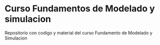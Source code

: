 # Curso Fundamentos de Modelado y simulacion
 Repositorio con codigo y material del curso Fundamento de Modelado y Simulacion
